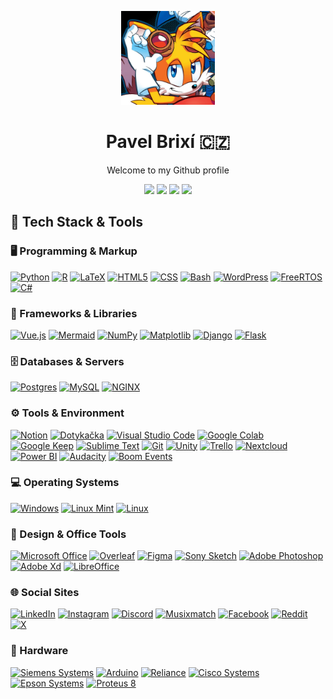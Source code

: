 <p align="center">
<img src="https://github.com/pavelbrixi/pavelbrixi/blob/main/MilesTails%20Prower.jpg" height="150">
</p>

<h1 align="center">
Pavel Brixí 🇨🇿
</h1>

<p align="center">
Welcome to my Github profile
</p>
<p align="center">
  <a href="https://www.linkedin.com/in/pavelbrixi/"><img src="https://custom-icon-badges.demolab.com/badge/LinkedIn-0A66C2?logo=linkedin-white&logoColor=fff"></a>
  <a href="https://github.com/pavelbrixi"><img src="https://img.shields.io/badge/GitHub-%23121011.svg?logo=github&logoColor=white"></a>
  <a href="https://www.instagram.com/pavelbrixi/"><img src="https://img.shields.io/badge/Instagram-%23E4405F.svg?logo=Instagram&logoColor=white"></a>
  <a href="https://twitter.com/brixoush?t=CATEgZ7izcDfh7XrBokqEg&s=09"><img src="https://img.shields.io/badge/X-%23000000.svg?logo=X&logoColor=white"></a>
<p>

## 🚀 Tech Stack & Tools

### 🖥️ Programming & Markup

[![Python](https://img.shields.io/badge/Python-3776AB?style=for-the-badge&logo=python&logoColor=fff)](https://www.python.org/)
[![R](https://img.shields.io/badge/R-%23276DC3.svg?style=for-the-badge&logo=r&logoColor=white)](https://www.r-project.org/)
[![LaTeX](https://img.shields.io/badge/LaTeX-008080?style=for-the-badge&logo=latex&logoColor=white)](https://www.latex-project.org/)
[![HTML5](https://img.shields.io/badge/HTML5-E34F26?style=for-the-badge&logo=html5&logoColor=white)](https://en.wikipedia.org/wiki/HTML)
[![CSS](https://img.shields.io/badge/CSS-1572B6?style=for-the-badge&logo=css3&logoColor=fff)](https://en.wikipedia.org/wiki/CSS)
[![Bash](https://img.shields.io/badge/Bash-4EAA25?style=for-the-badge&logo=gnubash&logoColor=fff)](https://www.gnu.org/software/bash/)
[![WordPress](https://img.shields.io/badge/WordPress-%2321759B?style=for-the-badge&logo=wordpress&logoColor=white)](https://wordpress.org/)
[![FreeRTOS](https://img.shields.io/badge/FreeRTOS-6CC940?style=for-the-badge)](https://www.freertos.org/)
[![C#](https://custom-icon-badges.demolab.com/badge/C%23-%23239120.svg?style=for-the-badge&logo=cshrp&logoColor=white)](https://en.wikipedia.org/wiki/C_Sharp_(programming_language))


### 🧰 Frameworks & Libraries

[![Vue.js](https://img.shields.io/badge/Vue.js-4FC08D?style=for-the-badge&logo=vuedotjs&logoColor=fff)](https://vuejs.org/)
[![Mermaid](https://img.shields.io/badge/Mermaid-FF3670?style=for-the-badge&logo=mermaid&logoColor=white)](https://mermaid.js.org/)
[![NumPy](https://img.shields.io/badge/NumPy-4DABCF?style=for-the-badge&logo=numpy&logoColor=fff)](https://numpy.org/)
[![Matplotlib](https://custom-icon-badges.demolab.com/badge/Matplotlib-71D291?style=for-the-badge&logo=matplotlib&logoColor=fff)](https://matplotlib.org/)
[![Django](https://img.shields.io/badge/Django-%23092E20.svg?style=for-the-badge&logo=django&logoColor=white)](https://www.djangoproject.com/)
[![Flask](https://img.shields.io/badge/Flask-000?style=for-the-badge&logo=flask&logoColor=fff)](https://flask.palletsprojects.com/en/stable/)

### 🗄️ Databases & Servers

[![Postgres](https://img.shields.io/badge/Postgres-%23316192.svg?style=for-the-badge&logo=postgresql&logoColor=white)](https://www.postgresql.org/)
[![MySQL](https://img.shields.io/badge/MySQL-4479A1?style=for-the-badge&logo=mysql&logoColor=fff)](https://www.mysql.com/)
[![NGINX](https://img.shields.io/badge/NGINX-009639?style=for-the-badge&logo=nginx&logoColor=white)](https://nginx.org/)

### ⚙️ Tools & Environment

[![Notion](https://img.shields.io/badge/Notion-000?style=for-the-badge&logo=notion&logoColor=fff)](https://www.notion.com/)
[![Dotykačka](https://custom-icon-badges.demolab.com/badge/Dotyka%C4%8Dka-%1AA22C.svg?style=for-the-badge&logo=dotyapp&logoColor=white)](https://dotykacka.cz/)
[![Visual Studio Code](https://custom-icon-badges.demolab.com/badge/Visual%20Studio%20Code-0078d7.svg?style=for-the-badge&logo=vsc&logoColor=white)](https://code.visualstudio.com/)
[![Google Colab](https://img.shields.io/badge/Google%20Colab-F9AB00?style=for-the-badge&logo=googlecolab&logoColor=fff)](https://colab.google/)
[![Google Keep](https://img.shields.io/badge/Google_Keep-FFBB00?style=for-the-badge&logo=googlekeep&logoColor=white)](https://keep.google.com)
[![Sublime Text](https://img.shields.io/badge/Sublime%20Text-%23575757.svg?style=for-the-badge&logo=sublime-text&logoColor=important)](https://www.sublimetext.com/)
[![Git](https://img.shields.io/badge/Git-F05032?style=for-the-badge&logo=git&logoColor=fff)](https://git-scm.com/)
[![Unity](https://img.shields.io/badge/Unity-%23000000.svg?style=for-the-badge&logo=unity&logoColor=white)](https://unity.com/)
[![Trello](https://img.shields.io/badge/Trello-0052CC?style=for-the-badge&logo=trello&logoColor=fff)](https://trello.com/)
[![Nextcloud](https://img.shields.io/badge/Nextcloud-0082C9?style=for-the-badge&logo=nextcloud&logoColor=white)](https://nextcloud.com/)
[![Power BI](https://custom-icon-badges.demolab.com/badge/Power%20BI-F1C912?style=for-the-badge&logo=power-bi&logoColor=fff)](https://www.microsoft.com/en/power-platform/products/power-bi)
[![Audacity](https://img.shields.io/badge/Audacity-0000CC?style=for-the-badge&logo=audacity&logoColor=white)](https://www.audacityteam.org/)
[![Boom Events](https://img.shields.io/badge/Boom_Events-F26A30?style=for-the-badge)](https://www.boomevents.org/)

### 💻 Operating Systems

[![Windows](https://custom-icon-badges.demolab.com/badge/Windows-0078D6?style=for-the-badge&logo=windows11&logoColor=white)](https://www.microsoft.com/en-us/windows/)
[![Linux Mint](https://img.shields.io/badge/Linux%20Mint-87CF3E?style=for-the-badge&logo=linuxmint&logoColor=fff)](https://linuxmint.com/)
[![Linux](https://img.shields.io/badge/Linux-FCC624?style=for-the-badge&logo=linux&logoColor=black)](https://en.wikipedia.org/wiki/Linux)

### 🎨 Design & Office Tools

[![Microsoft Office](https://custom-icon-badges.demolab.com/badge/Microsoft_Office-D73B02?style=for-the-badge&logo=msoffice&logoColor=white)](https://www.microsoft.com/en/microsoft-365/microsoft-office)
[![Overleaf](https://img.shields.io/badge/Overleaf-47A141?style=for-the-badge&logo=overleaf&logoColor=white)](https://www.overleaf.com/)
[![Figma](https://img.shields.io/badge/Figma-F24E1E?style=for-the-badge&logo=figma&logoColor=white)](https://www.figma.com/)
[![Sony Sketch](https://img.shields.io/badge/Sony_Sketch-26A6D7?style=for-the-badge)](https://simple.wikipedia.org/wiki/Sony_Sketch)
[![Adobe Photoshop](https://custom-icon-badges.demolab.com/badge/Adobe_Photoshop-08253C?style=for-the-badge&logo=photoshop&logoColor=white)](https://www.adobe.com/products/photoshop.html)
[![Adobe Xd](https://custom-icon-badges.demolab.com/badge/Adobe_Xd-4D093D?style=for-the-badge&logo=adobexd&logoColor=white)](https://community.adobe.com/t5/adobe-xd/ct-p/ct-xd)
[![LibreOffice](https://img.shields.io/badge/LibreOffice-18A303?style=for-the-badge&logo=libreoffice&logoColor=white)](https://www.libreoffice.org/)

### 🌐 Social Sites

[![LinkedIn](https://custom-icon-badges.demolab.com/badge/LinkedIn-0A66C2?style=for-the-badge&logo=linkedin-white&logoColor=fff)](https://www.linkedin.com/)
[![Instagram](https://img.shields.io/badge/Instagram-%23E4405F.svg?style=for-the-badge&logo=Instagram&logoColor=white)](https://www.instagram.com/)
[![Discord](https://img.shields.io/badge/Discord-%235865F2.svg?style=for-the-badge&logo=discord&logoColor=white)](https://discord.com/)
[![Musixmatch](https://img.shields.io/badge/Musixmatch-FC522E?style=for-the-badge)](https://www.musixmatch.com/)
[![Facebook](https://img.shields.io/badge/Facebook-%231877F2.svg?style=for-the-badge&logo=Facebook&logoColor=white)](https://www.facebook.com/)
[![Reddit](https://img.shields.io/badge/Reddit-FF4500?style=for-the-badge&logo=reddit&logoColor=white)](https://www.reddit.com/)
[![X](https://img.shields.io/badge/X-%23000000.svg?style=for-the-badge&logo=X&logoColor=white)](https://x.com/)

### 🤖 Hardware

[![Siemens Systems](https://img.shields.io/badge/Siemens_Systems-009999?style=for-the-badge&logo=siemens&logoColor=white)](https://www.siemens.com/global/en/products/automation/systems/industrial/plc/logo.html)
[![Arduino](https://img.shields.io/badge/Arduino-00878F?style=for-the-badge&logo=arduino&logoColor=white)](https://www.arduino.cc/)
[![Reliance](https://img.shields.io/badge/Reliance_4-1ADEFD?style=for-the-badge)](https://www.reliance-scada.com/)
[![Cisco Systems](https://img.shields.io/badge/Cisco_Systems-1BA0D7?style=for-the-badge&logo=cisco&logoColor=white)](https://www.netacad.com/)
[![Epson Systems](https://img.shields.io/badge/Epson_Systems-003399?style=for-the-badge&logo=epson)](https://epson.com/wireless-projector-app)
[![Proteus 8](https://img.shields.io/badge/Proteus_8-494E5F?style=for-the-badge)](https://www.labcenter.com/)










